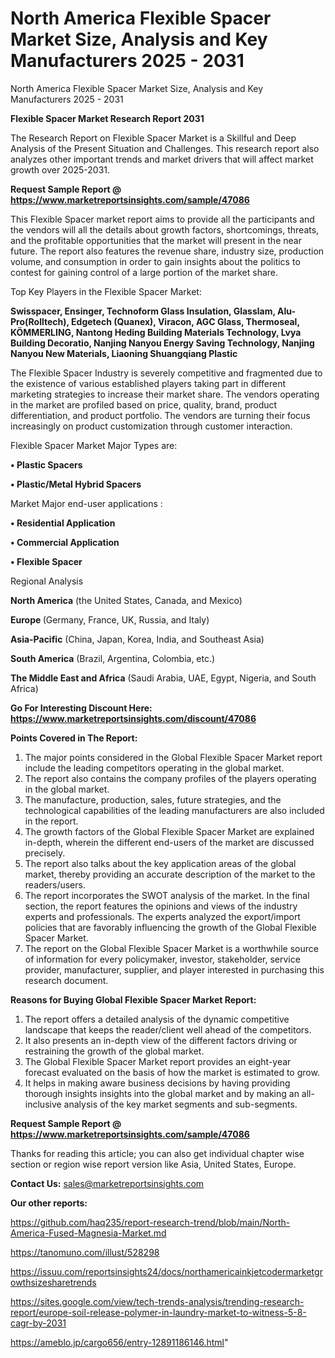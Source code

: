 # North America Flexible Spacer Market Size, Analysis and Key Manufacturers 2025 - 2031
North America Flexible Spacer Market Size, Analysis and Key Manufacturers 2025 - 2031

<strong>Flexible Spacer Market Research Report 2031</strong>

The Research Report on Flexible Spacer Market is a Skillful and Deep Analysis of the Present Situation and Challenges. This research report also analyzes other important trends and market drivers that will affect market growth over 2025-2031.

<strong>Request Sample Report @ <a href=https://www.marketreportsinsights.com/sample/47086>https://www.marketreportsinsights.com/sample/47086</a></strong>

This Flexible Spacer market report aims to provide all the participants and the vendors will all the details about growth factors, shortcomings, threats, and the profitable opportunities that the market will present in the near future. The report also features the revenue share, industry size, production volume, and consumption in order to gain insights about the politics to contest for gaining control of a large portion of the market share.

Top Key Players in the Flexible Spacer Market:

<strong>Swisspacer, Ensinger, Technoform Glass Insulation, Glasslam, Alu-Pro(Rolltech), Edgetech (Quanex), Viracon, AGC Glass, Thermoseal, KÖMMERLING, Nantong Heding Building Materials Technology, Lvya Building Decoratio, Nanjing Nanyou Energy Saving Technology, Nanjing Nanyou New Materials, Liaoning Shuangqiang Plastic</strong>

The Flexible Spacer Industry is severely competitive and fragmented due to the existence of various established players taking part in different marketing strategies to increase their market share. The vendors operating in the market are profiled based on price, quality, brand, product differentiation, and product portfolio. The vendors are turning their focus increasingly on product customization through customer interaction.

Flexible Spacer Market Major Types are:

<strong>•  Plastic Spacers

•  Plastic/Metal Hybrid Spacers</strong>

Market Major end-user applications :

<strong>•  Residential Application

•  Commercial Application

•  Flexible Spacer</strong>

Regional Analysis

</u><strong><b>North America</b></strong> (the United States, Canada, and Mexico)

<strong><b>Europe </b></strong>(Germany, France, UK, Russia, and Italy)

<strong><b>Asia-Pacific</b></strong> (China, Japan, Korea, India, and Southeast Asia)

<strong><b>South America</b></strong> (Brazil, Argentina, Colombia, etc.)

<strong><b>The Middle East and Africa</b></strong> (Saudi Arabia, UAE, Egypt, Nigeria, and South Africa)

<strong>Go For Interesting Discount Here: <a href=https://www.marketreportsinsights.com/discount/47086>https://www.marketreportsinsights.com/discount/47086</a></strong>

<strong>Points Covered in The Report:</strong>
<ol>
  <li>The major points considered in the Global Flexible Spacer Market report include the leading competitors operating in the global market.</li>
  <li>The report also contains the company profiles of the players operating in the global market.</li>
  <li>The manufacture, production, sales, future strategies, and the technological capabilities of the leading manufacturers are also included in the report.</li>
  <li>The growth factors of the Global Flexible Spacer Market are explained in-depth, wherein the different end-users of the market are discussed precisely.</li>
  <li>The report also talks about the key application areas of the global market, thereby providing an accurate description of the market to the readers/users.</li>
  <li>The report incorporates the SWOT analysis of the market. In the final section, the report features the opinions and views of the industry experts and professionals. The experts analyzed the export/import policies that are favorably influencing the growth of the Global Flexible Spacer Market.</li>
  <li>The report on the Global Flexible Spacer Market is a worthwhile source of information for every policymaker, investor, stakeholder, service provider, manufacturer, supplier, and player interested in purchasing this research document.</li>
</ol>
<strong>Reasons for Buying Global Flexible Spacer Market Report:</strong>

<ol>
  <li>The report offers a detailed analysis of the dynamic competitive landscape that keeps the reader/client well ahead of the competitors.</li>
  <li>It also presents an in-depth view of the different factors driving or restraining the growth of the global market.</li>
  <li>The Global Flexible Spacer Market report provides an eight-year forecast evaluated on the basis of how the market is estimated to grow.</li>
  <li>It helps in making aware business decisions by having providing thorough insights insights into the global market and by making an all-inclusive analysis of the key market segments and sub-segments.</li>
</ol>
<strong>Request Sample Report @ <a href=https://www.marketreportsinsights.com/sample/47086>https://www.marketreportsinsights.com/sample/47086</a></strong>


Thanks for reading this article; you can also get individual chapter wise section or region wise report version like Asia, United States, Europe.

<strong>Contact Us:</strong>
sales@marketreportsinsights.com

<strong>Our other reports:</strong>

<a href=https://github.com/haq235/report-research-trend/blob/main/North-America-Fused-Magnesia-Market.md>https://github.com/haq235/report-research-trend/blob/main/North-America-Fused-Magnesia-Market.md</a>

<a href=https://tanomuno.com/illust/528298>https://tanomuno.com/illust/528298</a>

<a href=https://issuu.com/reportsinsights24/docs/northamericainkjetcodermarketgrowthsizesharetrends>https://issuu.com/reportsinsights24/docs/northamericainkjetcodermarketgrowthsizesharetrends</a>

<a href=https://sites.google.com/view/tech-trends-analysis/trending-research-report/europe-soil-release-polymer-in-laundry-market-to-witness-5-8-cagr-by-2031>https://sites.google.com/view/tech-trends-analysis/trending-research-report/europe-soil-release-polymer-in-laundry-market-to-witness-5-8-cagr-by-2031</a>

<a href=https://ameblo.jp/cargo656/entry-12891186146.html>https://ameblo.jp/cargo656/entry-12891186146.html</a>"
